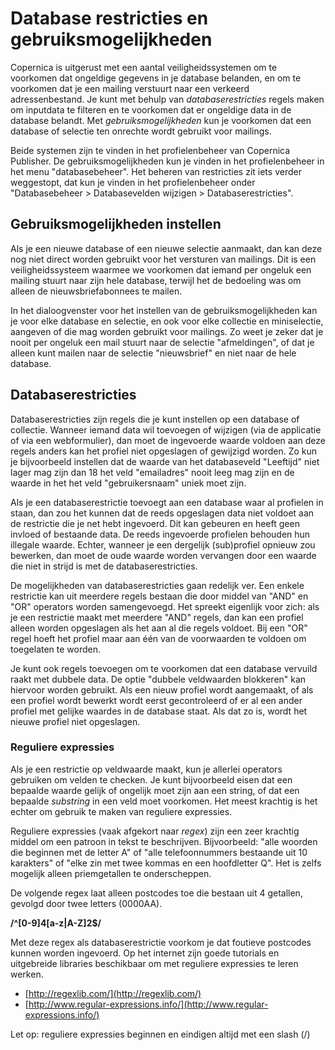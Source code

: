 # Database restricties en gebruiksmogelijkheden

Copernica is uitgerust met een aantal veiligheidssystemen om te voorkomen
dat ongeldige gegevens in je database belanden, en om te voorkomen dat je
een mailing verstuurt naar een verkeerd adressenbestand. Je kunt met
behulp van *databaserestricties* regels maken om inputdata te filteren en
te voorkomen dat er ongeldige data in de database belandt. Met 
*gebruiksmogelijkheden* kun je voorkomen dat een database of selectie ten
onrechte wordt gebruikt voor mailings.

Beide systemen zijn te vinden in het profielenbeheer van Copernica Publisher.
De gebruiksmogelijkheden kun je vinden in het profielenbeheer
in het menu "databasebeheer". Het beheren van restricties zit iets verder
weggestopt, dat kun je vinden in het profielenbeheer onder "Databasebeheer >
Databasevelden wijzigen > Databaserestricties".


## Gebruiksmogelijkheden instellen

Als je een nieuwe database of een nieuwe selectie aanmaakt, dan kan deze
nog niet direct worden gebruikt voor het versturen van mailings. Dit is een 
veiligheidssysteem waarmee we voorkomen dat iemand per ongeluk een mailing 
stuurt naar zijn hele database, terwijl het de bedoeling was om alleen de 
nieuwsbriefabonnees te mailen.

In het dialoogvenster voor het instellen van de gebruiksmogelijkheden kan
je voor elke database en selectie, en ook voor elke collectie en miniselectie,
aangeven of die mag worden gebruikt voor mailings. Zo weet je zeker dat je 
nooit per ongeluk een mail stuurt naar de selectie "afmeldingen", of dat je
alleen kunt mailen naar de selectie "nieuwsbrief" en niet naar de hele database.


## Databaserestricties

Databaserestricties zijn regels die je kunt instellen op een database of
collectie. Wanneer iemand data wil toevoegen of wijzigen (via de applicatie of 
via een webformulier), dan moet de ingevoerde waarde voldoen aan deze regels 
anders kan het profiel niet opgeslagen of gewijzigd worden. Zo kun je bijvoorbeeld
instellen dat de waarde van het databaseveld "Leeftijd" niet lager mag zijn dan
18 het veld "emailadres" nooit leeg mag zijn en de waarde in het het
veld "gebruikersnaam" uniek moet zijn.

Als je een databaserestrictie toevoegt aan een database waar al profielen in 
staan, dan zou het kunnen dat de reeds opgeslagen data niet voldoet aan de 
restrictie die je net hebt ingevoerd. Dit kan gebeuren en heeft geen invloed
of bestaande data. De reeds ingevoerde profielen behouden hun illegale waarde. 
Echter, wanneer je een dergelijk (sub)profiel opnieuw zou bewerken, dan moet 
de oude waarde worden vervangen door een waarde die niet in strijd is met de 
databaserestricties.

De mogelijkheden van databaserestricties gaan redelijk ver. Een enkele restrictie
kan uit meerdere regels bestaan die door middel van "AND" en "OR" operators worden
samengevoegd. Het spreekt eigenlijk voor zich: als je een restrictie maakt met
meerdere "AND" regels, dan kan een profiel alleen worden opgeslagen als het aan
al die regels voldoet. Bij een "OR" regel hoeft het profiel maar aan één van de 
voorwaarden te voldoen om toegelaten te worden.

Je kunt ook regels toevoegen om te voorkomen dat een database vervuild raakt 
met dubbele data. De optie "dubbele veldwaarden blokkeren" kan hiervoor worden
gebruikt. Als een nieuw profiel wordt aangemaakt, of als een profiel wordt
bewerkt wordt eerst gecontroleerd of er al een ander profiel met gelijke
waardes in de database staat. Als dat zo is, wordt het nieuwe profiel niet 
opgeslagen.


### Reguliere expressies

Als je een restrictie op veldwaarde maakt, kun je allerlei operators gebruiken
om velden te checken. Je kunt bijvoorbeeld eisen dat een bepaalde waarde gelijk
of ongelijk moet zijn aan een string, of dat een bepaalde *substring* in een
veld moet voorkomen. Het meest krachtig is het echter om gebruik te maken
van reguliere expressies.

Reguliere expressies (vaak afgekort naar *regex*) zijn een zeer krachtig middel 
om een patroon in tekst te beschrijven. Bijvoorbeeld: "alle woorden die beginnen 
met de letter A" of "alle telefoonnummers bestaande uit 10 karakters" of "elke 
zin met twee kommas en een hoofdletter Q". Het is zelfs mogelijk alleen 
priemgetallen te onderscheppen.

De volgende regex laat alleen postcodes toe die bestaan uit 4 getallen,
gevolgd door twee letters (0000AA).

**/\^[0-9]4[a-z|A-Z]2\$/**

Met deze regex als databaserestrictie voorkom je dat foutieve postcodes
kunnen worden ingevoerd. Op het internet zijn goede tutorials en
uitgebreide libraries beschikbaar om met reguliere expressies te leren werken.

-   [http://regexlib.com/](http://regexlib.com/)
-   [http://www.regular-expressions.info/](http://www.regular-expressions.info/)

Let op: reguliere expressies beginnen en eindigen altijd met een slash (/)


